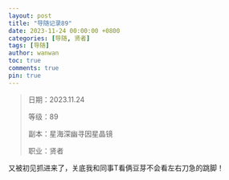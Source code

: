 ```yaml
---
layout: post
title: "导随记录89"
date: 2023-11-24 00:00:00 +0800
categories: [导随, 贤者]
tags: [导随]
author: wanwan
toc: true
comments: true
pin: true
---
```

> 日期：2023.11.24
>
> 等级：89
>
> 副本：星海深幽寻因星晶镜
>
> 职业：贤者

又被初见抓进来了，关底我和同事T看俩豆芽不会看左右刀急的跳脚！